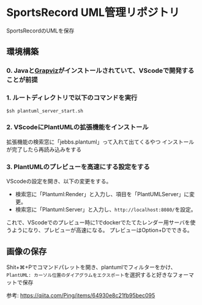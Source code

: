 # SportsRecord UML管理リポジトリ
SportsRecordのUMLを保存

## 環境構築
### 0. Javaと[Grapviz](https://plantuml.com/ja/graphviz-dot)がインストールされていて、VScodeで開発することが前提
### 1. ルートディレクトリで以下のコマンドを実行
```
$sh plantuml_server_start.sh
```

### 2. VScodeにPlantUMLの拡張機能をインストール
拡張機能の検索窓に「jebbs.plantuml」って入れて出てくるやつ
インストールが完了したら再読み込みをする

### 3. PlantUMLのプレビューを高速にする設定をする
VScodeの設定を開き、以下の変更をする。
* 検索窓に「Plantuml:Render」と入力し、項目を「PlantUMLServer」に変更。
* 検索窓に「Plantuml:Server」と入力し、`http://localhost:8080/`を設定。

これで、VScodeでのプレビュー時に1でdockerでたてたレンダー用サーバを使うようになり、プレビューが高速になる。
プレビューはOption+Dでできる。

## 画像の保存
Shit+⌘+Pでコマンドパレットを開き、plantumlでフィルターをかけ、`PlantUML: カーソル位置のダイアグラムをエクスポート`を選択すると好きなフォーマットで保存

参考: https://qiita.com/Ping/items/64930e8c21fb95bec095